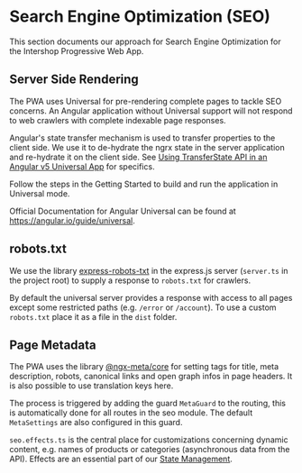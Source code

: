 <!--
kb_sync_by_release
kb_pwa
kb_concepts
kb_everyone
-->

# Search Engine Optimization (SEO)

This section documents our approach for Search Engine Optimization for the Intershop Progressive Web App.

## Server Side Rendering

The PWA uses Universal for pre-rendering complete pages to tackle SEO concerns. An Angular application without Universal support will not respond to web crawlers with complete indexable page responses.

Angular's state transfer mechanism is used to transfer properties to the client side. We use it to de-hydrate the ngrx state in the server application and re-hydrate it on the client side. See [Using TransferState API in an Angular v5 Universal App](https://medium.com/angular-in-depth/using-transferstate-api-in-an-angular-5-universal-app-130f3ada9e5b) for specifics.

Follow the steps in the Getting Started to build and run the application in Universal mode.

Official Documentation for Angular Universal can be found at https://angular.io/guide/universal.

## robots.txt

We use the library [express-robots-txt](https://github.com/modosc/express-robots-txt) in the express.js server (`server.ts` in the project root) to supply a response to `robots.txt` for crawlers.

By default the universal server provides a response with access to all pages except some restricted paths (e.g. `/error` or `/account`). To use a custom `robots.txt` place it as a file in the `dist` folder.

## Page Metadata

The PWA uses the library [@ngx-meta/core](https://www.npmjs.com/package/@ngx-meta/core) for setting tags for title, meta description, robots, canonical links and open graph infos in page headers. It is also possible to use translation keys here.

The process is triggered by adding the guard `MetaGuard` to the routing, this is automatically done for all routes in the seo module. The default `MetaSettings` are also configured in this guard.

`seo.effects.ts` is the central place for customizations concerning dynamic content, e.g. names of products or categories (asynchronous data from the API). Effects are an essential part of our [State Management](./state-management.md).
